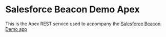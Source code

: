 Salesforce Beacon Demo Apex
===========================

This is the Apex REST service used to accompany the [Salesforce Beacon Demo app](https://github.com/scottbcovert/salesforce-beacon-demo)